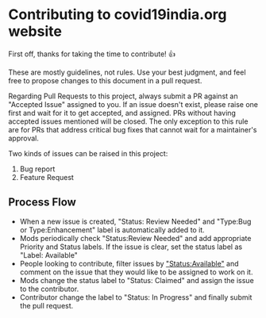 # Contributing to covid19india.org website

First off, thanks for taking the time to contribute! :+1:

These are mostly guidelines, not rules. Use your best judgment, and feel free to propose changes to this document in a pull request.

Regarding Pull Requests to this project, always submit a PR against an "Accepted Issue" assigned to you. If an issue doesn't exist, please raise one first and wait for it to get accepted, and assigned. PRs without having accepted issues mentioned will be closed. The only exception to this rule are for PRs that address critical bug fixes that cannot wait for a maintainer's approval.

Two kinds of issues can be raised in this project:

1. Bug report
2. Feature Request

## Process Flow

- When a new issue is created, "Status: Review Needed" and "Type:Bug or Type:Enhancement" label is automatically added to it.
- Mods periodically check "Status:Review Needed" and add appropriate Priority and Status labels. If the issue is clear, set the status label as "Label: Available"
- People looking to contribute, filter issues by ["Status:Available"](https://github.com/covid19india/covid19india-react/issues?q=is%3Aissue+is%3Aopen+label%3A%22Status%3A+Available%22) and comment on the issue that they would like to be assigned to work on it.
- Mods change the status label to "Status: Claimed" and assign the issue to the contributor.
- Contributor change the label to "Status: In Progress" and finally submit the pull request.
